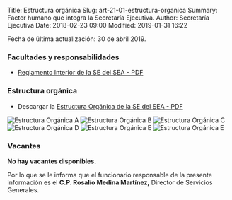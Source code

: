 Title: Estructura orgánica
Slug: art-21-01-estructura-organica
Summary: Factor humano que integra la Secretaría Ejecutiva.
Author: Secretaría Ejecutiva
Date: 2018-02-23 09:00
Modified: 2019-01-31 16:22


Fecha de última actualización: 30 de abril 2019.

### Facultades y responsabilidades

* [Reglamento Interior de la SE del SEA - PDF](reglamento-interior-sesaec.pdf)

### Estructura orgánica

* Descargar la [Estructura Orgánica de la SE del SEA - PDF](estructura-organica-de-la-se-del-sea.pdf)

<img class="img-fluid" src="estructura-organica-de-la-se-del-sea-a.jpg" alt="Estructura Orgánica A">

<img class="img-fluid" src="estructura-organica-de-la-se-del-sea-b.jpg" alt="Estructura Orgánica B">

<img class="img-fluid" src="estructura-organica-de-la-se-del-sea-c.jpg" alt="Estructura Orgánica C">

<img class="img-fluid" src="estructura-organica-de-la-se-del-sea-d.jpg" alt="Estructura Orgánica D">

<img class="img-fluid" src="estructura-organica-de-la-se-del-sea-e.jpg" alt="Estructura Orgánica E">

<img class="img-fluid" src="estructura-organica-de-la-se-del-sea-f.jpg" alt="Estructura Orgánica E">

### Vacantes

**No hay vacantes disponibles.**

Por lo que se le informa que el funcionario responsable de la presente información es el **C.P. Rosalío Medina Martínez,** Director de Servicios Generales.
